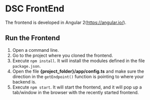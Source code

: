# DSC FrontEnd 

The frontend is developed in Angular 2(https://angular.io/). 

## Run the Frontend

1. Open a command line.
2. Go to the project where you cloned the frontend.
3. Execute `npm install`. It will install the modules defined in the file `package.json`.
4. Open the file __{project_folder}/app/config.ts__ and make sure the direction in the `getEndpoint()` function is pointing to where your backend is.
4. Execute `npm start`. It will start the frontend, and it will pop up a tab/window in the browser with the recently started frontend.